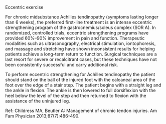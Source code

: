 Eccentric exercise

For chronic midsubstance Achilles tendinopathy (symptoms lasting longer than 6 weeks), the preferred first-line treatment is an intense eccentric strengthening program of the gastrocnemius/soleus complex (SOR A). In randomized, controlled trials, eccentric strengthening programs have provided 60%–90% improvement in pain and function. Therapeutic modalities such as ultrasonography, electrical stimulation, iontophoresis, and massage and stretching have shown inconsistent results for helping patients achieve a long-term return to function. Surgical techniques are a last resort for severe or recalcitrant cases, but these techniques have not been consistently successful and carry additional risk.

To perform eccentric strengthening for Achilles tendinopathy the patient should stand on the ball of the injured foot with the calcaneal area of the foot over the edge of a stair step. The patient begins with a straight leg and the ankle in flexion. The ankle is then lowered to full dorsiflexion with the heel below the level of the step and then returned to flexion with the assistance of the uninjured leg.

Ref: Childress MA, Beutler A: Management of chronic tendon injuries. Am Fam Physician 2013;87(7):486-490.